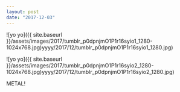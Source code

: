 ```yaml
---
layout: post
date: "2017-12-03"
---
```


![yo yo]({{ site.baseurl }}/assets/images/2017/tumblr_p0dpnjmO1P1r16syio1_1280-1024x768.jpg)yyyy/2017/12/tumblr_p0dpnjmO1P1r16syio1_1280.jpg)

![yo yo]({{ site.baseurl }}/assets/images/2017/tumblr_p0dpnjmO1P1r16syio2_1280-1024x768.jpg)yyyy/2017/12/tumblr_p0dpnjmO1P1r16syio2_1280.jpg)

METAL!
